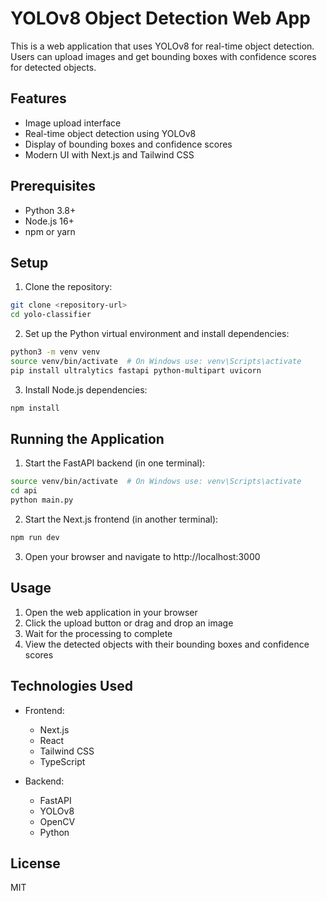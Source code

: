# YOLOv8 Object Detection Web App

This is a web application that uses YOLOv8 for real-time object detection. Users can upload images and get bounding boxes with confidence scores for detected objects.

## Features

- Image upload interface
- Real-time object detection using YOLOv8
- Display of bounding boxes and confidence scores
- Modern UI with Next.js and Tailwind CSS

## Prerequisites

- Python 3.8+
- Node.js 16+
- npm or yarn

## Setup

1. Clone the repository:
```bash
git clone <repository-url>
cd yolo-classifier
```

2. Set up the Python virtual environment and install dependencies:
```bash
python3 -m venv venv
source venv/bin/activate  # On Windows use: venv\Scripts\activate
pip install ultralytics fastapi python-multipart uvicorn
```

3. Install Node.js dependencies:
```bash
npm install
```

## Running the Application

1. Start the FastAPI backend (in one terminal):
```bash
source venv/bin/activate  # On Windows use: venv\Scripts\activate
cd api
python main.py
```

2. Start the Next.js frontend (in another terminal):
```bash
npm run dev
```

3. Open your browser and navigate to http://localhost:3000

## Usage

1. Open the web application in your browser
2. Click the upload button or drag and drop an image
3. Wait for the processing to complete
4. View the detected objects with their bounding boxes and confidence scores

## Technologies Used

- Frontend:
  - Next.js
  - React
  - Tailwind CSS
  - TypeScript

- Backend:
  - FastAPI
  - YOLOv8
  - OpenCV
  - Python

## License

MIT 